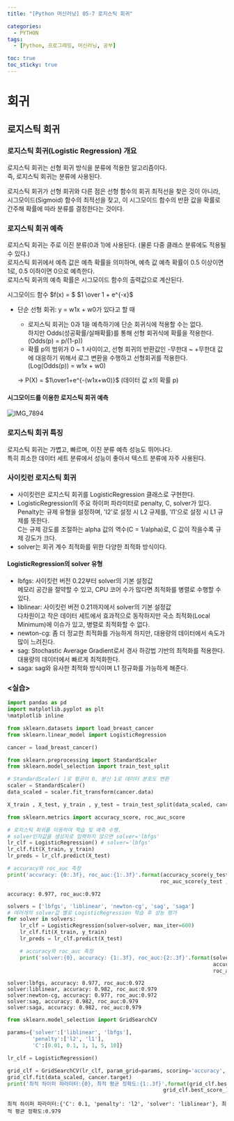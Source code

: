 ```yaml
---
title: "[Python 머신러닝] 05-7 로지스틱 회귀"

categories: 
  - PYTHON
tags:
  - [Python, 프로그래밍, 머신러닝, 공부]

toc: true
toc_sticky: true
---
```


# 회귀

## 로지스틱 회귀


### 로지스틱 회귀(Logistic Regression) 개요

로지스틱 회귀는 선형 회귀 방식을 분류에 적용한 알고리즘이다. <br> 즉, 로지스틱 회귀는 분류에 사용된다.

로지스틱 회귀가 선형 회귀와 다른 점은 선형 함수의 회귀 최적선을 찾은 것이 아니라, 시그모이드(Sigmoid) 함수의 최적선을 찾고, 이 시그모이드 함수의 반환 값을 확률로 간주해 확률에 따라 분류를 결정한다는 것이다.


### 로지스틱 회귀 예측

로지스틱 회귀는 주로 이진 분류(0과 1)에 사용된다. (물론 다중 클래스 분류에도 적용될 수 있다.) <br> 로지스틱 회귀에서 예측 값은 예측 확률을 의미하며, 예측 값 예측 확률이 0.5 이상이면 1로, 0.5 이하이면 0으로 예측한다. <br> 로지스틱 회귀의 예측 확률은 시그모이드 함수의 출력값으로 계산된다.


시그모이드 함수 $f(x) = $ $1 \over 1 + e^{-x}$
- 단순 선형 회귀: y = w1x + w0가 있다고 할 때
    - 로지스틱 회귀는 0과 1을 예측하기에 단순 회귀식에 적용할 수는 없다. <br> 하지만 Odds(성공확률/실패확률)를 통해 선형 회귀식에 확률을 적용한다. (Odds(p) = p/(1-p))
    - 확률 p의 범위가 0 ~ 1 사이이고, 선형 회귀의 반환값인 -무한대 ~ +무한대 값에 대응하기 위해서 로그 변환을 수행하고 선형회귀를 적용한다. (Log(Odds(p)) = w1x + w0) 

    -> P(X) = $1\over1+e^{-(w1x+w0)}$ (데이터 값 x의 확률 p)
    

#### 시그모이드를 이용한 로지스틱 회귀 예측

![IMG_7894](https://github.com/gsh06169/gsh06169/assets/150469460/d1759dcd-f0ca-41e3-8fa0-665f743b5b61)


### 로지스틱 회귀 특징

로지스틱 회귀는 가볍고, 빠르며, 이진 분류 예측 성능도 뛰어나다. <br> 특히 희소한 데이터 세트 분류에서 성능이 좋아서 텍스트 분류에 자주 사용된다.


### 사이킷런 로지스틱 회귀

- 사이킷런은 로지스틱 회귀를 LogisticRegression 클래스로 구현한다.
- LogisticRegression의 주요 하이퍼 파라미터로 penalty, C, solver가 있다. <br> Penalty는 규제 유형을 설정하며, 'l2'로 설정 시 L2 규제를, 'l1'으로 설정 시 L1 규제를 뜻한다. <br> C는 규제 강도를 조절하는 alpha 값의 역수(C = 1/alpha)로, C 값이 작을수록 규제 강도가 크다.
- solver는 회귀 계수 최적화를 위한 다양한 최적화 방식이다.

#### LogisticRegression의 solver 유형
- lbfgs: 사이킷런 버전 0.22부터 solver의 기본 설정값 <br> 메모리 공간을 절약할 수 있고, CPU 코어 수가 많다면 최적화를 병렬로 수행할 수 있다.
- liblinear: 사이킷런 버전 0.21까지에서 solver의 기본 설정값 <br> 다차원이고 작은 데이터 세트에서 효과적으로 동작하지만 국소 최적화(Local Minimum)에 이슈가 있고, 병렬로 최적화할 수 없다.
- newton-cg: 좀 더 정교한 최적화를 가능하게 하지만, 대용량의 데이터에서 속도가 많이 느려진다.
- sag: Stochastic Average Gradient로서 경사 하강법 기반의 최적화를 적용한다. <br> 대용량의 데이터에서 빠르게 최적화한다.
- saga: sag와 유사한 최적화 방식이며 L1 정규화를 가능하게 해준다.






### <실습>

```python
import pandas as pd
import matplotlib.pyplot as plt
%matplotlib inline

from sklearn.datasets import load_breast_cancer
from sklearn.linear_model import LogisticRegression

cancer = load_breast_cancer()
```


```python
from sklearn.preprocessing import StandardScaler
from sklearn.model_selection import train_test_split

# StandardScaler( )로 평균이 0, 분산 1로 데이터 분포도 변환
scaler = StandardScaler()
data_scaled = scaler.fit_transform(cancer.data)

X_train , X_test, y_train , y_test = train_test_split(data_scaled, cancer.target, test_size=0.3, random_state=0)
```


```python
from sklearn.metrics import accuracy_score, roc_auc_score

# 로지스틱 회귀를 이용하여 학습 및 예측 수행. 
# solver인자값을 생성자로 입력하지 않으면 solver='lbfgs'  
lr_clf = LogisticRegression() # solver='lbfgs'
lr_clf.fit(X_train, y_train)
lr_preds = lr_clf.predict(X_test)

# accuracy와 roc_auc 측정
print('accuracy: {0:.3f}, roc_auc:{1:.3f}'.format(accuracy_score(y_test, lr_preds),
                                                 roc_auc_score(y_test , lr_preds)))
```

    accuracy: 0.977, roc_auc:0.972
    


```python
solvers = ['lbfgs', 'liblinear', 'newton-cg', 'sag', 'saga']
# 여러개의 solver값 별로 LogisticRegression 학습 후 성능 평가
for solver in solvers:
    lr_clf = LogisticRegression(solver=solver, max_iter=600)
    lr_clf.fit(X_train, y_train)
    lr_preds = lr_clf.predict(X_test)

    # accuracy와 roc_auc 측정
    print('solver:{0}, accuracy: {1:.3f}, roc_auc:{2:.3f}'.format(solver, 
                                                                  accuracy_score(y_test, lr_preds),
                                                                  roc_auc_score(y_test , lr_preds)))                              
```

    solver:lbfgs, accuracy: 0.977, roc_auc:0.972
    solver:liblinear, accuracy: 0.982, roc_auc:0.979
    solver:newton-cg, accuracy: 0.977, roc_auc:0.972
    solver:sag, accuracy: 0.982, roc_auc:0.979
    solver:saga, accuracy: 0.982, roc_auc:0.979
    


```python
from sklearn.model_selection import GridSearchCV

params={'solver':['liblinear', 'lbfgs'],
        'penalty':['l2', 'l1'],
        'C':[0.01, 0.1, 1, 1, 5, 10]}

lr_clf = LogisticRegression()

grid_clf = GridSearchCV(lr_clf, param_grid=params, scoring='accuracy', cv=3 )
grid_clf.fit(data_scaled, cancer.target)
print('최적 하이퍼 파라미터:{0}, 최적 평균 정확도:{1:.3f}'.format(grid_clf.best_params_, 
                                                  grid_clf.best_score_))
```

    최적 하이퍼 파라미터:{'C': 0.1, 'penalty': 'l2', 'solver': 'liblinear'}, 최적 평균 정확도:0.979
    
